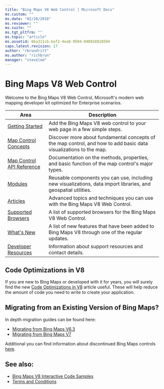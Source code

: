 ```yaml
---
title: "Bing Maps V8 Web Control | Microsoft Docs"
ms.custom: ""
ms.date: "02/28/2018"
ms.reviewer: ""
ms.suite: ""
ms.tgt_pltfrm: ""
ms.topic: "article"
ms.assetid: 6ba311cb-baf2-4ea8-9504-040918810594
caps.latest.revision: 17
author: "rbrundritt"
ms.author: "richbrun"
manager: "stevelom"
---
```

# Bing Maps V8 Web Control
Welcome to the Bing Maps V8 Web Control, Microsoft's modern web mapping developer kit optimized for Enterprise scenarios. 

Area          | Description
------------- | ----------------------
[Getting Started](../v8-web-control/getting-started-creating-and-hosting-a-map-control.md) | Add the Bing Maps V8 web control to your web page in a few simple steps.
[Map Control Concepts](../v8-web-control/map-control-concepts.md) | Discover more about fundamental concepts of the map control, and how to add basic data visualizations to the map.
[Map Control API Reference](../v8-web-control/map-control-api-reference.md) | Documentation on the methods, properties, and basic function of the map control's major types.
[Modules](../v8-web-control/modules.md) |  Reusable components you can use, including new visualizations, data import libraries, and geospatial utilities.
[Articles](../v8-web-control/articles.md) | Advanced topics and techniques you can use with the Bing Maps V8 Web Control.
[Supported Browsers](../v8-web-control/supported-browsers.md) | A list of supported browsers for the Bing Maps V8 Web Control.
[What's New](../v8-web-control/what-s-new.md) | A list of new features that have been added to Bing Maps V8 through one of the regular updates.  
[Developer Resources](Developer%20Resources.md) |  Information about support resources and contact details.

## Code Optimizations in V8

If you are new to Bing Maps or developed with it for years, you will surely find the new [Code Optimizations in V8](../v8-web-control/code-optimizations-in-v8.md) article useful. These will help reduce the amount of code you need to write to create your application.

## Migrating from an Existing Version of Bing Maps?

In depth migration guides can be found here:

* [Migrating from Bing Maps V6.3](http://social.technet.microsoft.com/wiki/contents/articles/34568.bing-maps-v6-3-to-v8-migration-guide.aspx)
* [Migrating from Bing Maps V7](http://social.technet.microsoft.com/wiki/contents/articles/34563.bing-maps-v7-to-v8-migration-guide.aspx)

Additional you can find information about discontinued Bing Maps controls [here](https://www.microsoft.com/maps/discon-control-migrat-guide.aspx).

## See also:

  * [Bing Maps V8 Interactive Code Samples](http://www.bing.com/api/maps/sdk/mapcontrol/isdk)
  * [Terms and Conditions](http://go.microsoft.com/fwlink?LinkID=66121)
  